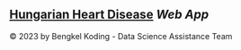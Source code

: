 ## [Hungarian Heart Disease](https://heart-disease-hungarian.streamlit.app/) *Web App*

© 2023 by Bengkel Koding - Data Science Assistance Team
